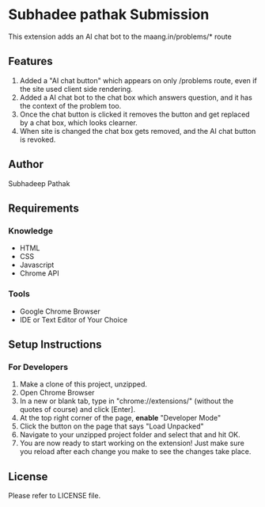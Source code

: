 # Subhadee pathak Submission
This extension adds an AI chat bot to the maang.in/problems/* route

## Features
1. Added a "AI chat button" which appears on only /problems route, even if the site used client side rendering.
2. Added a AI chat bot to the chat box which answers question, and it has the context of the problem too.
3. Once the chat button is clicked it removes the button and get replaced by a chat box, which looks clearner.
4. When site is changed the chat box gets removed, and the AI chat button is revoked.

## Author
Subhadeep Pathak


## Requirements
### Knowledge
- HTML
- CSS
- Javascript
- Chrome API
### Tools
- Google Chrome Browser
- IDE or Text Editor of Your Choice

## Setup Instructions
### For Developers
1. Make a clone of this project, unzipped.
2. Open Chrome Browser
3. In a new or blank tab, type in "chrome://extensions/" (without the quotes of course) and click [Enter].
4. At the top right corner of the page, **enable** "Developer Mode"
5. Click the button on the page that says "Load Unpacked"
6. Navigate to your unzipped project folder and select that and hit OK.
7. You are now ready to start working on the extension! Just make sure you reload after each change you make to see the changes take place.


## License
Please refer to LICENSE file.

